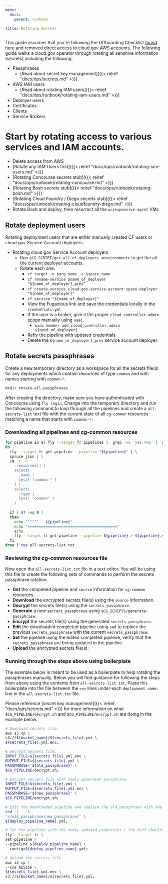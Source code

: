 ```yaml
---
menu:
  docs:
    parent: runbook

title: Rotating Secrets
---
```


This guide assumes that you're following the Offboarding Checklist [found
here](https://github.com/18F/cg-product/blob/master/OffboardingChecklist.md) and
removed direct access to cloud.gov AWS accounts. The following guide walks a
cloud.gov operator through rotating all sensitive information (secrets)
including the following:

- Passphrases
    - [Read about secret key management]({{< relref "docs/ops/secrets.md" >}})
- AWS IAM users
    - [Read about rotating IAM users]({{< relref "docs/ops/runbook/rotating-iam-users.md" >}})
- Deployer users
- Certificates
- Clients
- Service Brokers

# Start by rotating access to various services and IAM accounts.

- Delete access from AWS
- [Rotate any IAM Users first]({{< relref "docs/ops/runbook/rotating-iam-users.md" >}})
- [Rotating Concourse secrets stub]({{< relref "docs/ops/runbook/rotating-concourse.md" >}})
- [Rotating Bosh secrets stub]({{< relref "docs/ops/runbook/rotating-bosh.md" >}})
- [Rotating Cloud Foundry / Diego secrets stub]({{< relref "docs/ops/runbook/rotating-cloudfoundry-diego.md" >}})
- Rotate Bosh and deploy, then resurrect all the `unresponsive-agent` VMs

## Rotate deployment users

Rotating deployment users that are either manually created CF users or cloud.gov
Service Account deployers.

- Rotating cloud.gov Service Account deployers
    - Run `$CG_SCRIPT/get-all-cf-deployers <environment>` to get the all the current
      deployer accounts.
    - Rotate each one.
        - `cf target -o $org_name -s $space_name`
        - `cf rename-service $name_of_deployer "${name_of_deployer}_prev"`
        - `cf create-service cloud-gov-service-account space-deployer "${name_of_deployer}"`
        - `cf service "${name_of_deployer}"`
        - View the Fugacious link and save the credentials locally in the
          `credentials.yml`
        - If the user is a broker, give it the proper `cloud_controller.admin` scope
          manually using `uaac`
             - `uaac member add cloud_controller.admin ${guid_of_deployer}`
        - Refly the pipeline with updated credentials
        - Delete the `${name_of_deployer}_prev` service account deployer.

## Rotate secrets passphrases

Create a new temporary directory as a workspace for all the secrets file(s) for
any deployments which contain resources of type `common` and with names starting
with `common-*`.

```sh
mkdir rotate-all-passphrases
```

After creating the directory, make sure you have authenticated with Concourse
using `fly login`. Change into the temporary directory and run the following
command to loop through all the pipelines and create a `all-secrets-list` text
file with the current state of all `cg-common` resources matching a name that
starts with `common-*`.

### Downloading all pipelines and cg-common resources

```sh
for pipeline in $( fly --target fr pipelines |  grep -vE 'yes.+no' |  grep -Eo '^[a-z0-9\-]+' )
do
  fly --target fr get-pipeline --pipeline "${pipeline}" | \
  spruce json | \
  jq -r -e '
    .resources[] |
    select(
      .name |
      test( "common-" )
    ) |
    select(
      .type |
      test( "common" )
    )
  '
  if [ $? -eq 0 ]
  then
    echo "^^^^^   ${pipeline}"
    echo "========================================"
    echo
    fly --target fr get-pipeline --pipeline ${pipeline} > ${pipeline}.yml
  fi
done | tee all-secrets-list.txt
```

### Reviewing the cg-common resources file

Now open the `all-secrets-list.txt` file in a text editor. You will be using
this file to create the following sets of commands to perform the secrets
passphrase rotation.

- **Get** the completed pipeline and `source` information for `cg-common` resources.
- **Download** the encrypted secrets file(s) using the `source` information.
- **Decrypt** the secrets file(s) using the `secrets_passphrase`.
- **Generate** a new `secrets_passphrase` using `$CG_SCRIPTS/generate-passphrase`.
- **Encrypt** the secrets file(s) using the generated `secrets_passphrase`.
- **Edit** the downloaded completed pipeline using `sed` to replace the previous
  `secrets_passphrase` with the current `secrets_passphrase`.
- **Set** the pipeline using the edited completed pipeline, verify that the
  `secrets_passphrase` are being updated in the pipeline.
- **Upload** the encrypted secrets file(s).

### Running through the steps above using boilerplate

The example below is meant to be used as a boilerplate to help rotating the
passphrases manually. Below you will find guidance for following the steps from
above using the contents from `all-secrets-list.txt`. Paste this boilerplate
into the file between the `===` lines under each `deployment name: ` line in the
`all-secrets-list.txt` file.

Please reference [secret key management]({{< relref "docs/ops/secrets.md" >}})
for more information on what `$CG_PIPELINE/decrypt.sh` and `$CG_PIPELINE/encrypt.sh`
are doing in the example below.

```sh
# Download secrets file.
aws s3 cp \
s3://${bucket_name}/${secrets_file}.yml \
${secrets_file}.yml.enc;

# Decrypt secrets file.
INPUT_FILE=${secrets_file}.yml.enc \
OUTPUT_FILE=${secrets_file}.yml \
PASSPHRASE="${old_passphrase}" \
$CG_PIPELINE/decrypt.sh;

# Encrypt secrets file with newly generated passphrase.
INPUT_FILE=${secrets_file}.yml \
OUTPUT_FILE=${secrets_file}.yml.enc \
PASSPHRASE="${new_passphrase}" \
$CG_PIPELINE/encrypt.sh;

# Edit the downloaded pipeline and replace the old_passphrase with the new_passphrase.
sed -i -- \
's/old_passphrase/new_passphrase/' \
${deploy_pipeline_name}.yml;

# Set the pipeline with the newly updated properties ( the diff should show the secrets_passphrases being updated ).
fly --target fr \
set-pipeline \
--pipeline ${deploy_pipeline_name} \
--config=${deploy_pipeline_name}.yml;

# Upload the secrets file.
aws s3 cp \
--sse AES256 \
${secrets_file}.yml.enc \
s3://${bucket_name}/${secrets_file}.yml;
```
